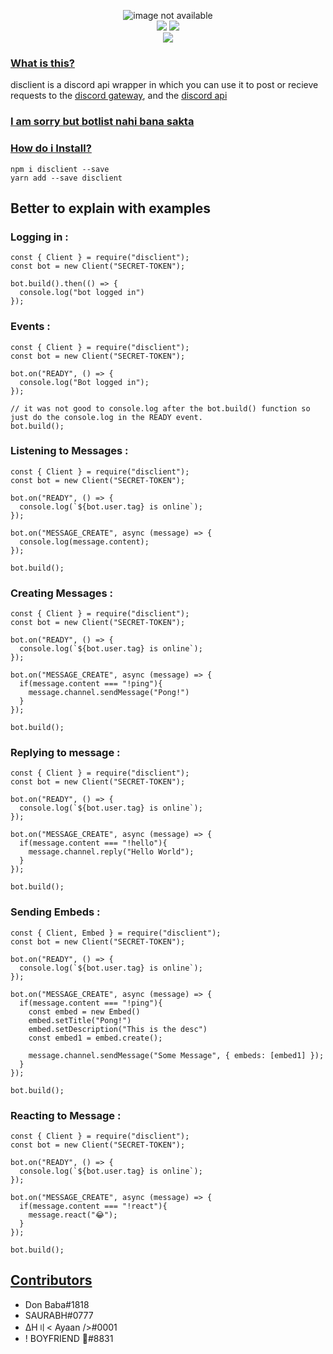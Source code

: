 <p align="center">
<img  src="https://cdn.discordapp.com/attachments/832645510560743445/880330805010911232/disclient.png" alt="image not available" />
  <br>
<a href="https://github.com/disclient"><img src="https://img.shields.io/badge/github-disclient-blue?style=flat-square" /></a> <a href="https://github.com/tsdon0001"><img src="https://img.shields.io/badge/Maintainer-tsdon0001-brightgreen?style=flat-square&color=blueviolet" /></a>
<br>
  <img src="https://img.shields.io/badge/Madewith-Typescript-blue?style=flat-square" />
</p>
<h3><ins>What is this?</ins></h3>
disclient is a discord api wrapper in which you can use it to post or recieve requests to the <a href="https://discord.com/developers/docs/topics/gateway/topics/gateway">discord gateway</a>,  and the <a href="https://discord.com/developers/docs/reference">discord api</a>
<br>
<h3><ins>I am sorry but botlist nahi bana sakta</ins></h3>
<h3><ins>How do i Install?</ins></h3>

```sh-session
npm i disclient --save
yarn add --save disclient
```
<h2>Better to explain with examples</h2>
<h3>Logging in :</h3>

```JS
const { Client } = require("disclient");
const bot = new Client("SECRET-TOKEN");

bot.build().then(() => {
  console.log("bot logged in")
});
```
<h3>Events :</h3>

```JS
const { Client } = require("disclient");
const bot = new Client("SECRET-TOKEN");

bot.on("READY", () => {
  console.log("Bot logged in");
});
 
// it was not good to console.log after the bot.build() function so just do the console.log in the READY event.
bot.build();
```
<h3>Listening to Messages :</h3>

```JS
const { Client } = require("disclient");
const bot = new Client("SECRET-TOKEN");

bot.on("READY", () => {
  console.log(`${bot.user.tag} is online`);
});

bot.on("MESSAGE_CREATE", async (message) => {
  console.log(message.content);
});

bot.build();
```
<h3>Creating Messages :</h3>

```JS
const { Client } = require("disclient");
const bot = new Client("SECRET-TOKEN");

bot.on("READY", () => {
  console.log(`${bot.user.tag} is online`);
});

bot.on("MESSAGE_CREATE", async (message) => {
  if(message.content === "!ping"){
    message.channel.sendMessage("Pong!")
  }
});

bot.build();
```
<h3>Replying to message :</h3>

```JS
const { Client } = require("disclient");
const bot = new Client("SECRET-TOKEN");

bot.on("READY", () => {
  console.log(`${bot.user.tag} is online`);
});

bot.on("MESSAGE_CREATE", async (message) => {
  if(message.content === "!hello"){
    message.channel.reply("Hello World");
  }
});

bot.build();
```
<h3>Sending Embeds :</h3>

```JS
const { Client, Embed } = require("disclient");
const bot = new Client("SECRET-TOKEN");

bot.on("READY", () => {
  console.log(`${bot.user.tag} is online`);
});

bot.on("MESSAGE_CREATE", async (message) => {
  if(message.content === "!ping"){
    const embed = new Embed()
    embed.setTitle("Pong!")
    embed.setDescription("This is the desc")
    const embed1 = embed.create();

    message.channel.sendMessage("Some Message", { embeds: [embed1] });
  }
});

bot.build();
```
<h3>Reacting to Message :</h3>

```JS
const { Client } = require("disclient");
const bot = new Client("SECRET-TOKEN");

bot.on("READY", () => {
  console.log(`${bot.user.tag} is online`);
});

bot.on("MESSAGE_CREATE", async (message) => {
  if(message.content === "!react"){
    message.react("😂");
  }
});

bot.build();
```

<h2><ins>Contributors</ins></h2>
<ul>
<li>Don Baba#1818</li>
<li>SAURABH#0777</li>
<li>ΔH〢< Ayaan />#0001</li>
<li>! BOYFRIEND 🍁#8831</li>
</ul>
